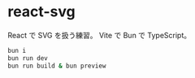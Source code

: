 # react-svg

React で SVG を扱う練習。
Vite で Bun で TypeScript。

```sh
bun i
bun run dev
bun run build & bun preview
```
